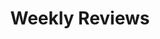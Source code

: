 ---
layout: list
title:  Weekly Reviews
slug:   weekly-review
description: >
  I usually study and review top and novel papers on a weekly basis. Here, I mention some of them and highlight the key points and concepts.
---